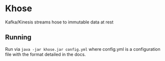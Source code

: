 # Khose

Kafka/Kinesis streams hose to immutable data at rest

## Running

Run via `java -jar khose.jar config.yml` where config.yml is a configuration file with the format detailed in the docs. 